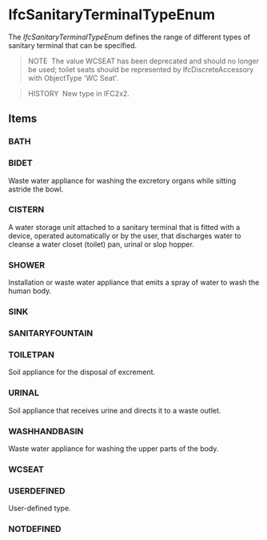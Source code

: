 # IfcSanitaryTerminalTypeEnum

The _IfcSanitaryTerminalTypeEnum_ defines the range of different types of sanitary terminal that can be specified.

> NOTE&nbsp; The value WCSEAT has been deprecated and should no longer be used; toilet seats should be represented by IfcDiscreteAccessory with ObjectType 'WC Seat'.

> HISTORY&nbsp; New type in IFC2x2.

## Items

### BATH


### BIDET
Waste water appliance for washing the excretory organs while sitting astride the bowl.

### CISTERN
A water storage unit attached to a sanitary terminal that is fitted with a device, operated automatically or by the user, that discharges water to cleanse a water closet (toilet) pan, urinal or slop hopper.

### SHOWER
Installation or waste water appliance that emits a spray of water to wash the human body.

### SINK


### SANITARYFOUNTAIN


### TOILETPAN
Soil appliance for the disposal of excrement.

### URINAL
Soil appliance that receives urine and directs it to a waste outlet.

### WASHHANDBASIN
Waste water appliance for washing the upper parts of the body.

### WCSEAT


### USERDEFINED
User-defined type.

### NOTDEFINED

